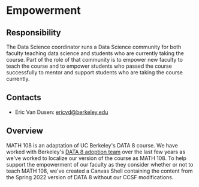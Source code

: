 # Empowerment

## Responsibility
The Data Science coordinator runs a Data Science community for both faculty teaching data science and students who are currently taking the course. Part of the role of that community is to empower new faculty to teach the course and to empower students who passed the course successfully to mentor and support students who are taking the course currently.

## Contacts
- Eric Van Dusen: ericvd@berkeley.edu

## Overview
MATH 108 is an adaptation of UC Berkeley's DATA 8 course. We have worked with Berkeley's [DATA 8 adoption team](https://cdss.berkeley.edu/dsus/educationalpartners/data8-adoption) over the last few years as we've worked to localize our version of the course as MATH 108. To help support the empowerment of our faculty as they consider whether or not to teach MATH 108, we've created a Canvas Shell containing the content from the Spring 2022 version of DATA 8 without our CCSF modifications. 